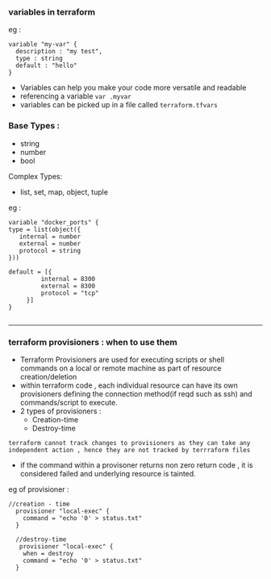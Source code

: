 
### variables in terraform

eg : 
```
variable "my-var" {
  description : "my test",
  type : string
  default : "hello"
}
```

- Variables can help you make your code more versatile and readable
- referencing a variable ``` var .myvar ```
- variables can be picked up in a file called ```terraform.tfvars```

### Base Types :
- string
- number
- bool

Complex Types:
 - list, set, map, object, tuple

 eg : 
 ```
 variable "docker_ports" {
 type = list(object({
 	internal = number
 	external = number
 	protocol = string
 }))

 default = [{
 		  internal = 8300
 		  external = 8300
 		  protocol = "tcp"
 	  }]
 }
 
 
```

_____________

### terraform provisioners : when to use them
- Terraform Provisioners are used for executing scripts or shell commands on a local or remote machine as part of resource creation/deletion
- within terraform code , each individual resource can have its own provisioners defining the connection method(if reqd such as ssh) and commands/script to execute.
- 2 types of provisioners :
    - Creation-time
    - Destroy-time
 ```
 terraform cannot track changes to provisioners as they can take any independent action , hence they are not tracked by terrraform files
 ```
 - if the command within a provisoner returns  non zero return code , it is considered failed and underlying resource is tainted.

eg of provisioner :
```
//creation - time
  provisioner "local-exec" {
    command = "echo '0' > status.txt"
  }
  
  //destroy-time
   provisioner "local-exec" {
    when = destroy
    command = "echo '0' > status.txt"
  }
  
```
